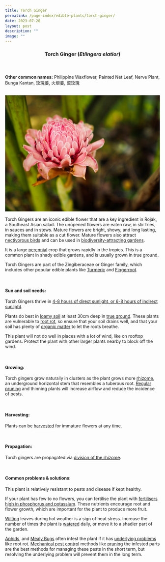 ```yaml
---
title: Torch Ginger
permalink: /page-index/edible-plants/torch-ginger/
date: 2023-07-20
layout: post
description: ""
image: ""
---
```

<header>
	<h3>Torch Ginger (<em>Etlingera elatior</em>)</h3>
</header>
	
<section>
	<p><strong>Other common names:</strong> Philippine Waxflower, Painted Net Leaf, Nerve Plant, Bunga Kantan, 玫瑰姜, 火炬姜, 瓷玫瑰</p>
	<br>
</section>

<section>
	<img title="Photo by Jacqueline Chua." src="/images/Plants/TorchGinger_JacChua.jpg">
	<p>Torch Gingers are an iconic edible flower that are a key ingredient in Rojak, a Southeast Asian salad. The unopened flowers are eaten raw, in stir fries, in sauces and in stews.  
Mature flowers are bright, showy, and long lasting, making them suitable as a cut flower. Mature flowers also attract <a href="/page-index/biodiversity/pollinators/">nectivorous birds</a> and can be used in <a href="/page-index/glossary/biodiversity-attracting-plants">biodiversity-attracting gardens</a>.</p>
	<p>It is a large <a href="/learn-more-about-gardening/glossary/#p">perennial</a> crop that grows rapidly in the tropics. This is a common plant in shady edible gardens, and is usually grown in true ground. </p>
	<p>Torch Gingers are part of the Zingiberaceae or Ginger family, which includes other popular edible plants like <a href="/page-index/edible-plants/turmeric/">Turmeric</a> and <a href="/page-index/edible-plants/fingerroot/">Fingerroot</a>.</p>       
	<br>
</section>

<section>
	<h4>Sun and soil needs:</h4>
	<p>Torch Gingers thrive in <a href="/page-index/horticulture-techniques/gauging-light/">4-8 hours of direct sunlight, or 6-8 hours of indirect sunlight</a>.</p>
	<p> Plants do best in  <a href="/page-index/horticulture-techniques/soil/">loamy soil</a> at least 30cm deep in <a href="/page-index/horticulture-techniques/true-ground/">true ground</a>. These plants are vulnerable to <a href="/page-index/plant-problems/root-rot/">root rot</a>, so ensure that your soil drains well, and that your soil has plenty of <a href="/page-index/horticulture-techniques/soil-amendments/">organic matter</a> to let the roots breathe.</p>
	<p>This plant will not do well in places with a lot of wind, like on rooftop gardens. Protect the plant with other larger plants nearby to block off the wind. </p>
	<br>
</section>

<section>
	<h4>Growing:</h4>
	<p>Torch gingers grow naturally in clusters as the plant grows more <a href="/learn-more-about-gardening/glossary/#r">rhizome</a>, an underground horizontal stem that resembles a tuberous root. <a href="/page-index/horticulture-techniques/pruning/">Regular pruning</a> and thinning plants will increase airflow and reduce the incidence of pests.  </p>
<br>
</section>

<section>
	<h4>Harvesting:</h4>
	<p>Plants can be <a href="/page-index/horticulture-techniques/harvesting-hygiene/">harvested</a> for immature flowers at any time. </p>
	<br>
</section>

<section>
	<h4>Propagation:</h4>
	<p>Torch gingers are propagated via <a href="/page-index/horticulture-techniques/propagating-by-division/">division of the rhizome</a>.</p>
	<br>
</section>

<section>
	<h4>Common problems &amp; solutions:</h4>
	<p>This plant is relatively resistant to pests and disease if kept healthy.</p>
	<p>If your plant has few to no flowers, you can fertilise the plant with <a href="/page-index/horticulture-techniques/fertilising/">fertilisers high in phosphorus and potassium</a>. These nutrients encourage root and flower growth, which are important for the plant to produce more fruit.</p>
	<p><a href="/page-index/plant-problems/wilting/">Wilting</a> leaves during hot weather is a sign of heat stress. Increase the number of times the plant is <a href="/page-index/horticulture-techniques/watering/">watered</a> daily, or move it to a shadier part of the garden.</p>
<p><a href="/page-index/pests/aphids/">Aphids</a>, and <a href="/page-index/pests/mealy-bugs/">Mealy Bugs</a> often infest the plant if it has <a href="/learn-more-about-gardening/plant-problems/">underlying problems</a> like root rot. <a href="/page-index/horticulture-techniques/pest-control/">Mechanical pest control</a> methods like <a href="/page-index/horticulture-techniques/pruning/">pruning</a> the infested parts are the best methods for managing these pests in the short term, but resolving the underlying problem will prevent them in the long term.</p>
	<br>
</section>